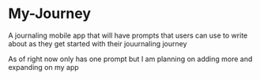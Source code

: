 # My-Journey
A journaling mobile app that will have prompts that users can use to write about as they get started with their jouurnaling journey

As of right now only has one prompt but I am planning on adding more and expanding on my app
